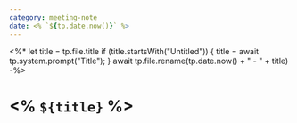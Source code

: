 ```yaml
---
category: meeting-note
date: <% `${tp.date.now()}` %>
---
```


<%*
let title = tp.file.title
if (title.startsWith("Untitled")) {
title = await tp.system.prompt("Title");
}
await tp.file.rename(tp.date.now() + " - " + title)
-%>
# <% `${title}` %>